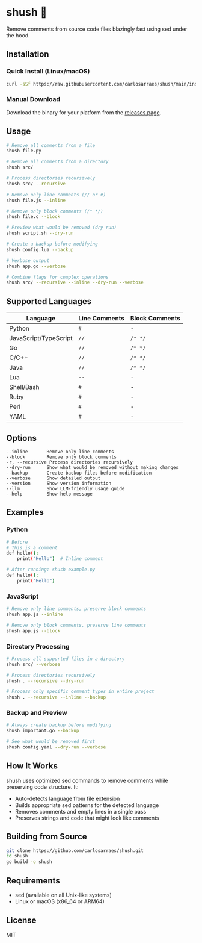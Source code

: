 # shush 🤫

Remove comments from source code files blazingly fast using sed under the hood.

## Installation

### Quick Install (Linux/macOS)

```bash
curl -sSf https://raw.githubusercontent.com/carlosarraes/shush/main/install.sh | sh
```

### Manual Download

Download the binary for your platform from the [releases page](https://github.com/carlosarraes/shush/releases).

## Usage

```bash
# Remove all comments from a file
shush file.py

# Remove all comments from a directory
shush src/

# Process directories recursively
shush src/ --recursive

# Remove only line comments (// or #)
shush file.js --inline

# Remove only block comments (/* */)
shush file.c --block

# Preview what would be removed (dry run)
shush script.sh --dry-run

# Create a backup before modifying
shush config.lua --backup

# Verbose output
shush app.go --verbose

# Combine flags for complex operations
shush src/ --recursive --inline --dry-run --verbose
```

## Supported Languages

| Language | Line Comments | Block Comments |
|----------|--------------|----------------|
| Python   | `#`          | -              |
| JavaScript/TypeScript | `//` | `/* */` |
| Go       | `//`         | `/* */`        |
| C/C++    | `//`         | `/* */`        |
| Java     | `//`         | `/* */`        |
| Lua      | `--`         | -              |
| Shell/Bash | `#`        | -              |
| Ruby     | `#`          | -              |
| Perl     | `#`          | -              |
| YAML     | `#`          | -              |

## Options

```
--inline       Remove only line comments
--block        Remove only block comments
-r, --recursive Process directories recursively
--dry-run      Show what would be removed without making changes
--backup       Create backup files before modification
--verbose      Show detailed output
--version      Show version information
--llm          Show LLM-friendly usage guide
--help         Show help message
```

## Examples

### Python
```bash
# Before
# This is a comment
def hello():
    print("Hello")  # Inline comment

# After running: shush example.py
def hello():
    print("Hello")
```

### JavaScript
```bash
# Remove only line comments, preserve block comments
shush app.js --inline

# Remove only block comments, preserve line comments
shush app.js --block
```

### Directory Processing
```bash
# Process all supported files in a directory
shush src/ --verbose

# Process directories recursively
shush . --recursive --dry-run

# Process only specific comment types in entire project
shush . --recursive --inline --backup
```

### Backup and Preview
```bash
# Always create backup before modifying
shush important.go --backup

# See what would be removed first
shush config.yaml --dry-run --verbose
```

## How It Works

shush uses optimized sed commands to remove comments while preserving code structure. It:
- Auto-detects language from file extension
- Builds appropriate sed patterns for the detected language
- Removes comments and empty lines in a single pass
- Preserves strings and code that might look like comments

## Building from Source

```bash
git clone https://github.com/carlosarraes/shush.git
cd shush
go build -o shush
```

## Requirements

- sed (available on all Unix-like systems)
- Linux or macOS (x86_64 or ARM64)

## License

MIT